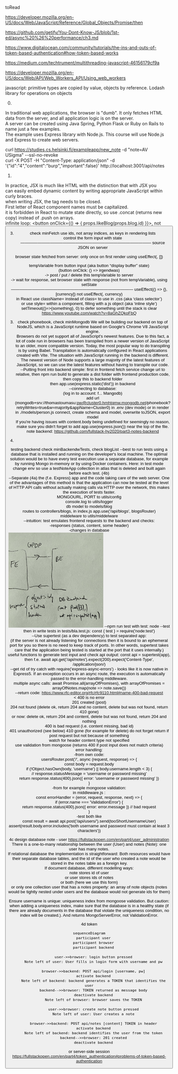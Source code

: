 toRead

https://developer.mozilla.org/en-US/docs/Web/JavaScript/Reference/Global_Objects/Promise/then

https://github.com/getify/You-Dont-Know-JS/blob/1st-ed/async%20%26%20performance/ch3.md

https://www.digitalocean.com/community/tutorials/the-ins-and-outs-of-token-based-authentication#how-token-based-works

https://medium.com/techtrument/multithreading-javascript-46156179cf9a

https://developer.mozilla.org/en-US/docs/Web/API/Web_Workers_API/Using_web_workers

javascript: primitive types are copied by value, objects by reference.
Lodash library for operations on objects

0.  
In traditional web applications, the browser is "dumb". It only fetches HTML data from the server, and all application logic is on the server.  
A server can be created using Java Spring, Python Flask or Ruby on Rails to name just a few examples.  
The example uses Express library with Node.js. This course will use Node.js and Express to create web servers.  

curl https://studies.cs.helsinki.fi/exampleapp/new_note  -d "note=AV USigma"  --ssl-no-revoke  
curl -X POST -H "Content-Type: application/json" -d '{"id":"4","content":"burp","important":false}' http://localhost:3001/api/notes  

1.  
In practice, JSX is much like HTML with the distinction that with JSX you can easily embed dynamic content by writing appropriate JavaScript within curly braces.  
when writing JSX, the tag needs to be closed.  
First letter of React component names must be capitalized.  
it is forbidden in React to mutate state directly, so use .concat (returns new copy) instead of .push on arrays.  
infinite loop: <button onClick={() => { props.likeBlog(props.blog.id) }}>, not <button onClick={likeBlog(props.blog.id)}>  

3.  check minFetch
use ids, not array indices, as keys in rendering lists  
control the form input with state  
———————————————————————————————
source JSON on server  
  
browser state fetched from server: only once on first render using useEffect(, [])  
  
tempVariable from button input (aka button “display buffer” state)  
(button onClick: () => irgendwas)  
	-> post / put / delete this tempVariable to server  
	-> wait for response, set browser state with response (not from tempVariable), using setState  
—————————————————————————————
useEffect(() => {}, [currency]) not useEffect(, currency)  
in React use className= instead of class= to use in .css (aka ‘class selector’)  
or use style= within a component, filling with a js object (aka ‘inline style’)  
setTimeout(()=>{something}, 0) to defer something until the stack is clear  
 https://www.youtube.com/watch?v=8aGhZQkoFbQ  

3. check phonebook, check minMongodb
We will be building our backend on top of NodeJS, which is a JavaScript runtime based on Google's Chrome V8 JavaScript engine.  
Browsers do not yet support all of JavaScript's newest features. Due to this fact, a lot of code run in browsers has been transpiled from a newer version of JavaScript to an older, more compatible version. Today, the most popular way to do transpiling is by using Babel. Transpilation is automatically configured in React applications created with Vite.
The situation with JavaScript running in the backend is different. The newest version of Node supports a large majority of the latest features of JavaScript, so we can use the latest features without having to transpile our code.  
--Putting front into backend simple: first in frontend fetch service change url to relative, then npm run build to generate a dist folder with frontend production code, then copy this to backend folder  
	then app.use(express.static('dist')) in backend  
--connecting to database:  
 (log in to account: f... Mangodb)  
 add url (mongodb+srv://thomastoumasu:pw@cluster0.hmhtqmw.mongodb.net/phonebook?retryWrites=true&w=majority&appName=Cluster0) in .env (dev mode) or in render  
 in ./models/person.js connect, create schema and model, overwrite toJSON, export model  
If you're having issues with content.body being undefined for seemingly no reason, make sure you didn't forget to add app.use(express.json()) near the top of the file.  
note backend: https://github.com/fullstack-hy2020/part3-notes-backend  

4.
testing backend  check minBackendwTests, check blogList
--best to run tests using a database that is installed and running on the developer's local machine. The optimal solution would be to have every test execution use a separate database, for example by running Mongo in-memory or by using Docker containers. Here: in test mode change env so use a testNoteApp collection in atlas that is deleted and built again before each test. (4b)   
--Separate (4a) the (f.e. Express) app and the code taking care of the web server. One of the advantages of this method is that the application can now be tested at the level of HTTP API calls without actually making calls via HTTP over the network, this makes the execution of tests faster.  
 MONGOURL, PORT to utils/config  
 console.log to utils/logger  
 db model to models/blog  
 routes to controllers/blogs, in index.js app.use('/api/blogs', blogsRouter)  
 middelware to utils/middelware  
--intuition: test emulates frontend requests to the backend and checks:  
-responses (status, content, some header)   
-changes in database  
<img src="./test.jpg" alt="intuition test" style="height:300px; width:300px;"/>
--npm run test with test: node --test  
  then in write tests in tests/bla.test.js: const { test } = require('node:test')  
--Use supertest (as a dev dependency) to test separated app:    
(if the server is not already listening for connections then it is bound to an ephemeral port for you so there is no need to keep track of ports. In other words, supertest takes care that the application being tested is started at the port that it uses internally.)  
useful functions to generate test input and check api output: const api = supertest(app), then f.e. await api.get('/api/notes').expect(200).expect('Content-Type', /application\/json/)  
--get rid of try catch with require('express-async-errors') - looks like it is now native in Express5. If an exception occurs in an async route, the execution is automatically passed to the error-handling middleware.  
multiple async calls: await Promise.all(arrayOfPromises), with arrayOfPromises = arrayOfNotes.map(note => note.save())  
--return code: https://www.rfc-editor.org/rfc/rfc9110.html#name-400-bad-request  
  < 400 is no error  
  201 created (post)  
  204 not found (delete ok, return 204 and no content, delete but was not found, return 410 gone)  
     or now: delete ok, return 204 and content, delete but was not found, return 204 and nothing  
  400 is bad request (i.e. content missing, bad id)  
  401 unauthorized (see below)
  410 gone (for example for delete)
do not forget return if post request but not because of something  
watch for header content type not specified  
use validation from mongoose (returns 400 if post input does not match criteria)  
error handling:  
-from own code:  
usersRouter.post('/', async (request, response) => {  
  const body = request.body  
  if (!Object.hasOwn(body, 'username') || body.username.length < 3) {  
    // response.statusMessage = 'username or password missing'  
    return response.status(400).json({ error: 'username or password missing' })  
  }  
-from for example mongoose validation:  
in middleware.js :  
const errorHandler = (error, request, response, next) => {  
 if (error.name === 'ValidationError') {  
    return response.status(400).json({ error: error.message }) // bad request  
  }  
-test both like  
const result = await api.post('/api/users/').send(tooShortUsernameUser)  
assert(result.body.error.includes('both username and password must contain at least 3 characters'))  
  
4c design database note - user  https://fullstackopen.com/en/part4/user_administration  
There is a one-to-many relationship between the user (User) and notes (Note): one user has many notes.  
If relational database the implementation is straightforward: Both resources would have their separate database tables, and the id of the user who created a note would be stored in the notes table as a foreign key.  
If document database, different modelling ways:  
 note stores id of user  
 or user stores ids of notes   
 or both (here we use this form)  
 or only one collection user that has a notes property: an array of note objects (notes would be tightly nested under users and the database would not generate ids for them)  

Ensure username is unique: uniqueness index from mongoose validation. But caution: when adding a uniqueness index, make sure that the database is in a healthy state (if there are already documents in the database that violate the uniqueness condition, no index will be created.). And returns MongoServerError, not ValidationError. 

4d token
```mermaid
sequenceDiagram
	participant user
    participant browser
    participant backend

    user->>browser: login button pressed
    Note left of user: User fills in login form with username and pw

    browser->>backend: POST api/login [username, pw]
    activate backend
    Note left of backend: backend generates a TOKEN that identifies the user
    backend-->>browser: TOKEN returned as message body
    deactivate backend
	Note left of browser: browser saves the TOKEN

    user->>browser: create note button pressed
    Note left of user: User creates a note

    browser->>backend: POST api/notes [content] TOKEN in header
    activate backend
    Note left of backend: backend identifies the user from the token
    backend-->>browser: 201 created
    deactivate backend
```
or server-side session https://fullstackopen.com/en/part4/token_authentication#problems-of-token-based-authentication








